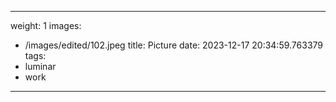 
---
weight: 1
images:
- /images/edited/102.jpeg
title: Picture
date: 2023-12-17 20:34:59.763379
tags:
- luminar
- work
---